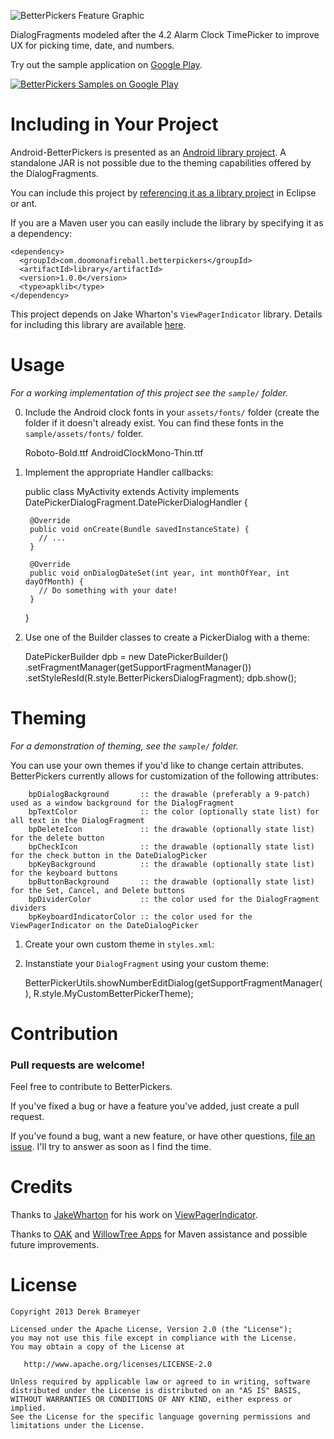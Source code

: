 ![BetterPickers Feature Graphic][5]

DialogFragments modeled after the 4.2 Alarm Clock TimePicker to improve UX for picking time, date, and numbers.

Try out the sample application on [Google Play][6].

<a href="https://play.google.com/store/apps/details?id=com.doomonafireball.betterpickers.sample">
  <img alt="BetterPickers Samples on Google Play"
         src="http://developer.android.com/images/brand/en_app_rgb_wo_45.png" />
</a>


Including in Your Project
=========================

Android-BetterPickers is presented as an [Android library project][7]. A
standalone JAR is not possible due to the theming capabilities offered by the DialogFragments.

You can include this project by [referencing it as a library project][8] in
Eclipse or ant.

If you are a Maven user you can easily include the library by specifying it as
a dependency:

    <dependency>
      <groupId>com.doomonafireball.betterpickers</groupId>
      <artifactId>library</artifactId>
      <version>1.0.0</version>
      <type>apklib</type>
    </dependency>

This project depends on Jake Wharton's `ViewPagerIndicator` library. Details for
including this library are available [here][9].

Usage
=====

*For a working implementation of this project see the `sample/` folder.*

  0. Include the Android clock fonts in your `assets/fonts/` folder (create the folder if it doesn't already exist.  You can find these fonts in the `sample/assets/fonts/` folder.

        Roboto-Bold.ttf
        AndroidClockMono-Thin.ttf

  1. Implement the appropriate Handler callbacks:

        public class MyActivity extends Activity implements DatePickerDialogFragment.DatePickerDialogHandler {
        
          @Override
          public void onCreate(Bundle savedInstanceState) {
            // ...
          }
          
          @Override
          public void onDialogDateSet(int year, int monthOfYear, int dayOfMonth) {
            // Do something with your date!
          }
        }  

  2. Use one of the Builder classes to create a PickerDialog with a theme:

        DatePickerBuilder dpb = new DatePickerBuilder()
            .setFragmentManager(getSupportFragmentManager())
            .setStyleResId(R.style.BetterPickersDialogFragment);
        dpb.show();

Theming
=======

*For a demonstration of theming, see the `sample/` folder.*

You can use your own themes if you'd like to change certain attributes.  BetterPickers currently allows for customization of the following attributes:

        bpDialogBackground       :: the drawable (preferably a 9-patch) used as a window background for the DialogFragment
        bpTextColor              :: the color (optionally state list) for all text in the DialogFragment
        bpDeleteIcon             :: the drawable (optionally state list) for the delete button
        bpCheckIcon              :: the drawable (optionally state list) for the check button in the DateDialogPicker
        bpKeyBackground          :: the drawable (optionally state list) for the keyboard buttons
        bpButtonBackground       :: the drawable (optionally state list) for the Set, Cancel, and Delete buttons
        bpDividerColor           :: the color used for the DialogFragment dividers
        bpKeyboardIndicatorColor :: the color used for the ViewPagerIndicator on the DateDialogPicker

  1. Create your own custom theme in `styles.xml`:

        <style name="MyCustomBetterPickerTheme">
            <item name="bpDialogBackground">@drawable/custom_dialog_background</item>
            <item name="bpTextColor">@color/custom_text_color</item>
            <item name="bpDeleteIcon">@drawable/ic_backspace_custom</item>
            <item name="bpCheckIcon">@drawable/ic_check_custom</item>
            <item name="bpKeyBackground">@drawable/key_background_custom</item>
            <item name="bpButtonBackground">@drawable/button_background_custom</item>
            <item name="bpDividerColor">@color/custom_divider_color</item>
            <item name="bpKeyboardIndicatorColor">@color/custom_keyboard_indicator_color</item>
        </style>
        
  2. Instanstiate your `DialogFragment` using your custom theme:

        BetterPickerUtils.showNumberEditDialog(getSupportFragmentManager(), R.style.MyCustomBetterPickerTheme);

Contribution
============

### Pull requests are welcome!

Feel free to contribute to BetterPickers.

If you've fixed a bug or have a feature you've added, just create a pull request.

If you've found a bug, want a new feature, or have other questions, [file an issue][10]. I'll try to answer as soon as I find the time.

Credits
=======

Thanks to [JakeWharton][11] for his work on [ViewPagerIndicator][9].

Thanks to [OAK][12] and [WillowTree Apps][13] for Maven assistance and possible future improvements.

License
=======

    Copyright 2013 Derek Brameyer

    Licensed under the Apache License, Version 2.0 (the "License");
    you may not use this file except in compliance with the License.
    You may obtain a copy of the License at

       http://www.apache.org/licenses/LICENSE-2.0

    Unless required by applicable law or agreed to in writing, software
    distributed under the License is distributed on an "AS IS" BASIS,
    WITHOUT WARRANTIES OR CONDITIONS OF ANY KIND, either express or implied.
    See the License for the specific language governing permissions and
    limitations under the License.

 [5]: https://raw.github.com/derekbrameyer/android-betterpickers/master/sample/imagery/web_feature_graphic.png
 [6]: https://play.google.com/store/apps/details?id=com.doomonafireball.betterpickers.sample
 [7]: http://developer.android.com/guide/developing/projects/projects-eclipse.html
 [8]: http://developer.android.com/guide/developing/projects/projects-eclipse.html#ReferencingLibraryProject
 [9]: http://viewpagerindicator.com/
 [10]: https://github.com/derekbrameyer/android-betterpickers/issues/new
 [11]: https://plus.google.com/108284392618554783657/posts
 [12]: http://willowtreeapps.github.io/OAK/
 [13]: http://www.willowtreeapps.com/
